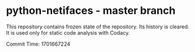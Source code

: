 # python-netifaces - master branch

This repository contains frozen state of the repository.
Its history is cleared. It is used only for static code
analysis with Codacy.

Commit Time: 1701667224